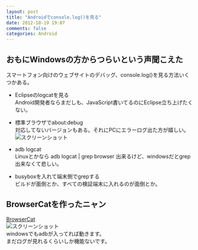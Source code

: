```yaml
---
layout: post
title: "Androidでconsole.log()を見る"
date: 2012-10-19 19:07
comments: false
categories: Android
---
```

## おもにWindowsの方からつらいという声聞こえた
スマートフォン向けのウェブサイトのデバッグ、console.log()を見る方法いくつかある。  

- Eclipseのlogcatを見る  
Android開発者ならまだしも、JavaScript書いてるのにEclipse立ち上げたくない。  

- 標準ブラウザでabout:debug  
対応してないバージョンもある。それにPCにエラーログ出た方が嬉しい。  
![スクリーンショット](http://dl.dropbox.com/u/54255753/blog/201210/%E3%82%B9%E3%82%AF%E3%83%AA%E3%83%BC%E3%83%B3%E3%82%B7%E3%83%A7%E3%83%83%E3%83%88%202012-10-19%2019.29.40.png)  

- adb logcat  
Linuxとかなら adb logcat | grep browser 出来るけど、windowsだとgrep出来なくて悲しい。

- busyboxを入れて端末側でgrepする  
ビルドが面倒とか、すべての検証端末に入れるのが面倒とか。

## BrowserCatを作ったニャン
[BrowserCat](https://github.com/takiguchi0817/BrowserCat)  
![スクリーンショット](http://dl.dropbox.com/u/54255753/blog/201210/%E3%82%B9%E3%82%AF%E3%83%AA%E3%83%BC%E3%83%B3%E3%82%B7%E3%83%A7%E3%83%83%E3%83%88%202012-10-19%2020.22.30.png)  
windowsでもadbが入ってれば動きます。  
まだログが見れるくらいしか機能ないです。  
